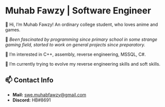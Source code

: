 # Muhab Fawzy | Software Engineer

👋 Hi, I’m Muhab Fawzy! An ordinary college student, who loves anime and games.

🎄 *Been fascinated by programming since primary school in some strange gaming field, started to work on general projects since preparatory.*

👀 I’m interested in C++, assembly, reverse engineering, MSSQL, C#.

🌱 I’m currently trying to evolve my reverse engineering skills and soft skills.

## 📫 Contact Info
- **Mail:**    swe.muhabfawzy@gmail.com
- **Discord:** HB#8691
